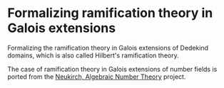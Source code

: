 # Formalizing ramification theory in Galois extensions

Formalizing the ramification theory in Galois extensions of Dedekind domains, which is also called Hilbert's ramification theory.

The case of ramification theory in Galois extensions of number fields is ported from the [Neukirch, Algebraic Number Theory](https://github.com/jjdishere/neukirch/blob/master/AlgebraicNumberTheory/AlgebraicIntegersPart2/HilbertRamificationTheory.lean) project.
